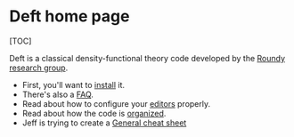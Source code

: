 # Deft home page

[TOC]

Deft is a classical density-functional theory code developed by the
[Roundy research group](http://physics.oregonstate.edu/~roundyd).

* First, you'll want to [install](install.html) it.
* There's also a [FAQ](faq.html).
* Read about how to configure your [editors](editors.html) properly.
* Read about how the code is [organized](code-organization.html).
* Jeff is trying to create a [General cheat sheet](general-cheat-sheet.html)
